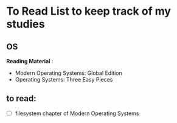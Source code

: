 # To Read List to keep track of my studies

## OS

**Reading Material** :

- Modern Operating Systems: Global Edition
- Operating Systems: Three Easy Pieces

## to read:

- [ ] filesystem chapter of Modern Operating Systems
